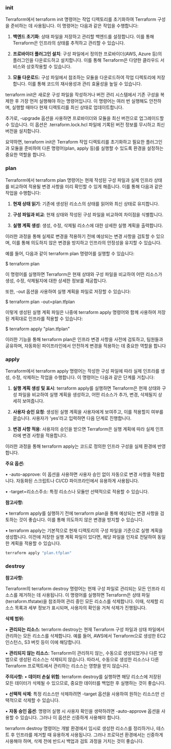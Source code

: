 
### init 
Terraform에서 terraform init 명령어는 작업 디렉토리를 초기화하여 Terraform 구성을 준비하는 데 사용됩니다. 이 명령어는 다음과 같은 작업을 수행합니다:

1. **백엔드 초기화**: 상태 파일을 저장하고 관리할 백엔드를 설정합니다. 이를 통해 Terraform은 인프라의 상태를 추적하고 관리할 수 있습니다.

2. **프로바이더 플러그인 설치**: 구성 파일에서 정의한 프로바이더(AWS, Azure 등)의 플러그인을 다운로드하고 설치합니다. 이를 통해 Terraform은 다양한 클라우드 서비스와 상호작용할 수 있습니다.

3. **모듈 다운로드**: 구성 파일에서 참조하는 모듈을 다운로드하여 작업 디렉토리에 저장합니다. 이를 통해 코드의 재사용성과 관리 효율성을 높일 수 있습니다.

  

terraform init은 새로운 구성 파일을 작성하거나 버전 관리 시스템에서 기존 구성을 복제한 후 가장 먼저 실행해야 하는 명령어입니다. 이 명령어는 여러 번 실행해도 안전하며, 실행할 때마다 현재 디렉토리를 최신 상태로 업데이트합니다.

  

추가로, -upgrade 옵션을 사용하면 프로바이더와 모듈을 최신 버전으로 업그레이드할 수 있습니다. 이 옵션은 .terraform.lock.hcl 파일에 기록된 버전 정보를 무시하고 최신 버전을 설치합니다.

  

요약하면, terraform init은 Terraform 작업 디렉토리를 초기화하고 필요한 플러그인과 모듈을 준비하여 다른 명령어(plan, apply 등)를 실행할 수 있도록 환경을 설정하는 중요한 역할을 합니다.

### plan

Terraform에서 terraform plan 명령어는 현재 작성된 구성 파일과 실제 인프라 상태를 비교하여 적용될 변경 사항을 미리 확인할 수 있게 해줍니다. 이를 통해 다음과 같은 작업을 수행합니다:

1. **현재 상태 읽기**: 기존에 생성된 리소스의 상태를 읽어와 최신 상태로 유지합니다.

2. **구성 파일과 비교**: 현재 상태와 작성된 구성 파일을 비교하여 차이점을 식별합니다.

3. **실행 계획 생성**: 생성, 수정, 삭제될 리소스에 대한 상세한 실행 계획을 출력합니다.

이러한 과정을 통해 실제로 변경을 적용하기 전에 예상되는 변경 사항을 검토할 수 있으며, 이를 통해 의도하지 않은 변경을 방지하고 인프라의 안정성을 유지할 수 있습니다.

예를 들어, 다음과 같이 terraform plan 명령어를 실행할 수 있습니다:

$ terraform plan

이 명령어를 실행하면 Terraform은 현재 상태와 구성 파일을 비교하여 어떤 리소스가 생성, 수정, 삭제될지에 대한 상세한 정보를 제공합니다.

또한, -out 옵션을 사용하여 실행 계획을 파일로 저장할 수 있습니다:

$ terraform plan -out=plan.tfplan

이렇게 생성된 실행 계획 파일은 나중에 terraform apply 명령어와 함께 사용하여 저장된 계획대로 인프라를 적용할 수 있습니다:

$ terraform apply "plan.tfplan"

이러한 기능을 통해 terraform plan은 인프라 변경 사항을 사전에 검토하고, 팀원들과 공유하며, 자동화된 파이프라인에서 안전하게 변경을 적용하는 데 중요한 역할을 합니다


### apply

Terraform에서 terraform apply 명령어는 작성한 구성 파일에 따라 실제 인프라를 생성, 수정, 삭제하는 작업을 수행합니다. 이 명령어는 다음과 같은 단계를 거칩니다:

1. **실행 계획 생성 및 표시**: terraform apply를 실행하면 Terraform은 현재 상태와 구성 파일을 비교하여 실행 계획을 생성하고, 어떤 리소스가 추가, 변경, 삭제될지 상세히 보여줍니다.

2. **사용자 승인 요청**: 생성된 실행 계획을 사용자에게 보여주고, 이를 적용할지 여부를 묻습니다. 사용자가 ‘yes’라고 입력하면 다음 단계로 진행합니다.

3. **변경 사항 적용**: 사용자의 승인을 받으면 Terraform은 실행 계획에 따라 실제 인프라에 변경 사항을 적용합니다.

  

이러한 과정을 통해 terraform apply는 코드로 정의한 인프라 구성을 실제 환경에 반영합니다.

  

**주요 옵션:**

• -auto-approve: 이 옵션을 사용하면 사용자 승인 없이 자동으로 변경 사항을 적용합니다. 자동화된 스크립트나 CI/CD 파이프라인에서 유용하게 사용됩니다.

• -target=리소스주소: 특정 리소스나 모듈만 선택적으로 적용할 수 있습니다.


**참고사항:**

• terraform apply를 실행하기 전에 terraform plan을 통해 예상되는 변경 사항을 검토하는 것이 좋습니다. 이를 통해 의도하지 않은 변경을 방지할 수 있습니다.

• terraform apply는 기본적으로 현재 디렉토리의 구성 파일을 기준으로 실행 계획을 생성합니다. 이전에 저장한 실행 계획 파일이 있다면, 해당 파일을 인자로 전달하여 동일한 계획을 적용할 수 있습니다.
```zsh
terraform apply "plan.tfplan"
```

### destroy

**참고사항:**

Terraform의 terraform destroy 명령어는 현재 구성 파일로 관리되는 모든 인프라 리소스를 제거하는 데 사용됩니다. 이 명령어를 실행하면 Terraform은 상태 파일(terraform.tfstate)을 참조하여 관리 중인 모든 리소스를 삭제합니다. 이때, 삭제할 리소스 목록과 세부 정보가 표시되며, 사용자의 확인을 거쳐 삭제가 진행됩니다.


**삭제 범위:**

• **관리되는 리소스**: terraform destroy는 현재 Terraform 구성 파일과 상태 파일에서 관리하는 모든 리소스를 삭제합니다. 예를 들어, AWS에서 Terraform으로 생성한 EC2 인스턴스, S3 버킷 등이 이에 해당합니다.

• **관리되지 않는 리소스**: Terraform이 관리하지 않는, 수동으로 생성되었거나 다른 방법으로 생성된 리소스는 삭제되지 않습니다. 따라서, 수동으로 생성한 리소스나 다른 Terraform 프로젝트에서 관리하는 리소스는 영향을 받지 않습니다.
  

**주의사항:**
• **데이터 손실 위험**: terraform destroy를 실행하면 해당 리소스에 저장된 모든 데이터가 삭제될 수 있으므로, 중요한 데이터를 백업한 후 실행하는 것이 좋습니다.

• **선택적 삭제**: 특정 리소스만 삭제하려면 -target 옵션을 사용하여 원하는 리소스만 선택적으로 삭제할 수 있습니다.

• **자동 승인 옵션**: 명령어 실행 시 사용자 확인을 생략하려면 -auto-approve 옵션을 사용할 수 있습니다. 그러나 이 옵션은 신중하게 사용해야 합니다.

terraform destroy 명령어는 개발 환경에서 임시로 생성한 리소스를 정리하거나, 테스트 후 인프라를 제거할 때 유용하게 사용됩니다. 그러나 프로덕션 환경에서는 신중하게 사용해야 하며, 삭제 전에 반드시 백업과 검토 과정을 거치는 것이 좋습니다.